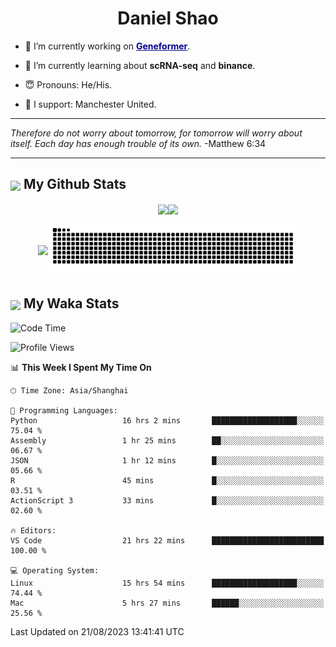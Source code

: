 

<h1 align="center">Daniel Shao</h1>

- 🐒 I’m currently working on <strong><a href="https://huggingface.co/ctheodoris/Geneformer" style="color: darkblue">Geneformer</a></strong>.

- 🥹 I’m currently learning about **scRNA-seq** and **binance**.

- 😇 Pronouns: He/His.

- 🦧 I support: Manchester United.

---

<i> Therefore do not worry about tomorrow, for tomorrow will worry about itself. Each day has enough trouble of its own. </i> -Matthew 6:34

---

<h2><img src="https://emojis.slackmojis.com/emojis/images/1579216111/7550/pikachu_wave.gif?1579216111" align="center" width="28" /> My Github Stats</h2>

<p align="center"><img align="center" src = "https://github-readme-stats.vercel.app/api?username=super-dainiu&show_icons=true&count_private=true&theme=tokyonight&hide=issues&line_height=30" width="400px"><img align="center" src = "https://github-readme-streak-stats.herokuapp.com/?user=super-dainiu&theme=tokyonight" width="400px"></p>

<p align="center"><img align="center" width="400px" src="https://github-readme-stats.vercel.app/api/top-langs/?username=super-dainiu&layout=compact&theme=tokyonight&hide=html,tex,jupyter%20notebook"><img align="center" width="400px" src="https://github.com/super-dainiu/super-dainiu/blob/output/github-contribution-grid-snake.svg"></p>

<h2><img src="https://emojis.slackmojis.com/emojis/images/1579216111/7550/pikachu_wave.gif?1579216111" align="center" width="28" /> My Waka Stats</h2>

<!--START_SECTION:waka-->
![Code Time](http://img.shields.io/badge/Code%20Time-293%20hrs%2020%20mins-blue)

![Profile Views](http://img.shields.io/badge/Profile%20Views-19-blue)

📊 **This Week I Spent My Time On** 

```text
🕑︎ Time Zone: Asia/Shanghai

💬 Programming Languages: 
Python                   16 hrs 2 mins       ███████████████████░░░░░░   75.04 % 
Assembly                 1 hr 25 mins        ██░░░░░░░░░░░░░░░░░░░░░░░   06.67 % 
JSON                     1 hr 12 mins        █░░░░░░░░░░░░░░░░░░░░░░░░   05.66 % 
R                        45 mins             █░░░░░░░░░░░░░░░░░░░░░░░░   03.51 % 
ActionScript 3           33 mins             █░░░░░░░░░░░░░░░░░░░░░░░░   02.60 % 

🔥 Editors: 
VS Code                  21 hrs 22 mins      █████████████████████████   100.00 % 

💻 Operating System: 
Linux                    15 hrs 54 mins      ███████████████████░░░░░░   74.44 % 
Mac                      5 hrs 27 mins       ██████░░░░░░░░░░░░░░░░░░░   25.56 % 
```


 Last Updated on 21/08/2023 13:41:41 UTC
<!--END_SECTION:waka-->
